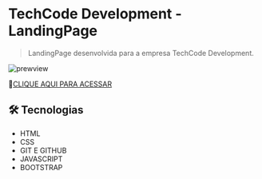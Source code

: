 # TechCode Development - LandingPage

> LandingPage desenvolvida para a empresa TechCode Development.

![prewview]()

🔗[CLIQUE AQUI PARA ACESSAR]()

## 🛠 Tecnologias

  - HTML
  - CSS 
  - GIT E GITHUB 
  - JAVASCRIPT 
  - BOOTSTRAP

##
